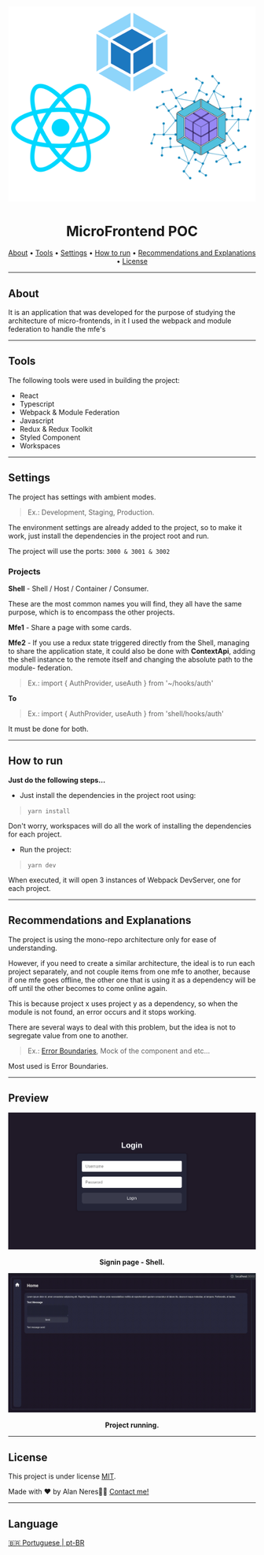 <p align="center"> <img src=".github/cover.png" /> </p>

<h1 align="center">MicroFrontend POC</h1> 
<p align="center">
 <a href="#-about">About</a> •
 <a href="#-tools">Tools</a> •
 <a href="#-settings">Settings</a> • 
 <a href="#-how-to-run">How to run</a> • 
 <a href="#-recommendations-and-explanations">
Recommendations and Explanations</a> • 
<a href="#user-content--license">License</a>
</p>

---

## About
It is an application that was developed for the purpose of studying the architecture of micro-frontends, in it I used the webpack and module federation to handle the mfe's</br>

---

## Tools
The following tools were used in building the project:
- React
- Typescript
- Webpack & Module Federation
- Javascript
- Redux & Redux Toolkit
- Styled Component
- Workspaces

---

## Settings

The project has settings with ambient modes.
> Ex.: Development, Staging, Production.

The environment settings are already added to the project, so to make it work, just install the dependencies in the project root and run.

The project will use the ports:
`3000 & 3001 & 3002`

### Projects

**Shell** -
Shell / Host / Container / Consumer.

These are the most common names you will find, they all have the same purpose, which is to encompass the other projects.

**Mfe1** - Share a page with some cards.

**Mfe2** - If you use a redux state triggered directly from the Shell, managing to share the application state, it could also be done with **ContextApi**, adding the shell instance to the remote itself and changing the absolute path to the module- federation.

> Ex.: import { AuthProvider, useAuth } from '~/hooks/auth'

**To**

> Ex.: import { AuthProvider, useAuth } from 'shell/hooks/auth'

It must be done for both.

---

## How to run
**Just do the following steps...**

- Just install the dependencies in the project root using:
> `yarn install `

Don't worry, workspaces will do all the work of installing the dependencies for each project.

- Run the project:
> `yarn dev `

When executed, it will open 3 instances of Webpack DevServer, one for each project.

---

## Recommendations and Explanations

The project is using the mono-repo architecture only for ease of understanding.

However, if you need to create a similar architecture, the ideal is to run each project separately, and not couple items from one mfe to another, because if one mfe goes offline, the other one that is using it as a dependency will be off until the other becomes to come online again.

This is because project x uses project y as a dependency, so when the module is not found, an error occurs and it stops working.

There are several ways to deal with this problem, but the idea is not to segregate value from one to another.

> Ex.: [Error Boundaries](https://pt-br.reactjs.org/docs/error-boundaries.html), Mock of the component and etc...


Most used is Error Boundaries.


---

## Preview
![Preview](.github/shell-signin.png)
**<p align="center">Signin page - Shell.</p>**

![Preview](.github/preview.gif)
**<p align="center">Project running.</p>**


---

## License

This project is under license [MIT](./LICENSE).

Made with ❤️ by Alan Neres👋🏽 [Contact me!](https://www.linkedin.com/in/alan-neres/)

---

## Language
[🇧🇷 Portuguese | pt-BR](./README.md)
